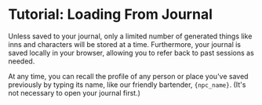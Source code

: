 # Tutorial: Loading From Journal

Unless saved to your journal, only a limited number of generated things like
inns and characters will be stored at a time. Furthermore, your journal is saved
locally in your browser, allowing you to refer back to past sessions as needed.

At any time, you can recall the profile of any person or place you've saved
previously by typing its name, like our friendly bartender, `{npc_name}`. (It's
not necessary to open your journal first.)
